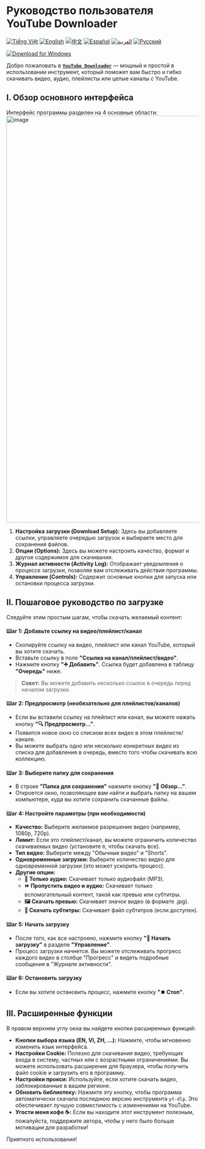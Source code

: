 # Руководство пользователя YouTube Downloader
[![Tiếng Việt](https://img.shields.io/badge/Tiếng%20Việt-green)](README_vi.md) [![English](https://img.shields.io/badge/English-blue)](README.md) [![中文](https://img.shields.io/badge/中文-red)](README_zh.md) [![Español](https://img.shields.io/badge/Español-orange)](README_es.md) [![العربية](https://img.shields.io/badge/العربية-grey)](README_ar.md) [![Русский](https://img.shields.io/badge/Русский-yellow)](README_ru.md)

[![Download for Windows](https://img.shields.io/badge/Download%20for%20Windows-%F0%9F%92%BB-blue?style=for-the-badge)](https://github.com/duckmartians/YouTube_Downloader/releases/latest)

Добро пожаловать в [**`YouTube Downloader`**](https://github.com/duckmartians/YouTube_Downloader/releases/) — мощный и простой в использовании инструмент, который поможет вам быстро и гибко скачивать видео, аудио, плейлисты или целые каналы с YouTube.

## **I. Обзор основного интерфейса**

Интерфейс программы разделен на 4 основные области:
<img width="1813" height="1064" alt="image" src="https://github.com/user-attachments/assets/6c2d87cc-3d40-4874-a4c1-fb9f9adb6411" />

1.  **Настройка загрузки (Download Setup):** Здесь вы добавляете ссылки, управляете очередью загрузок и выбираете место для сохранения файлов.
2.  **Опции (Options):** Здесь вы можете настроить качество, формат и другое содержимое для скачивания.
3.  **Журнал активности (Activity Log):** Отображает уведомления о процессе загрузки, позволяя вам отслеживать действия программы.
4.  **Управление (Controls):** Содержит основные кнопки для запуска или остановки процесса загрузки.

## **II. Пошаговое руководство по загрузке**

Следуйте этим простым шагам, чтобы скачать желаемый контент:

#### **Шаг 1: Добавьте ссылку на видео/плейлист/канал**
* Скопируйте ссылку на видео, плейлист или канал YouTube, который вы хотите скачать.
* Вставьте ссылку в поле **"Ссылка на канал/плейлист/видео"**.
* Нажмите кнопку **"➕ Добавить"**. Ссылка будет добавлена в таблицу **"Очередь"** ниже.
> **Совет:** Вы можете добавить несколько ссылок в очередь перед началом загрузки.

#### **Шаг 2: Предпросмотр (необязательно для плейлистов/каналов)**
* Если вы вставили ссылку на плейлист или канал, вы можете нажать кнопку **"🔍 Предпросмотр..."**.
* Появится новое окно со списком всех видео в этом плейлисте/канале.
* Вы можете выбрать одно или несколько конкретных видео из списка для добавления в очередь, вместо того чтобы скачивать всю коллекцию.

#### **Шаг 3: Выберите папку для сохранения**
* В строке **"Папка для сохранения"** нажмите кнопку **"📂 Обзор..."**.
* Откроется окно, позволяющее вам найти и выбрать папку на вашем компьютере, куда вы хотите сохранить скачанные файлы.

#### **Шаг 4: Настройте параметры (при необходимости)**
* **Качество:** Выберите желаемое разрешение видео (например, 1080p, 720p).
* **Лимит:** Если это плейлист/канал, вы можете ограничить количество скачиваемых видео (установите `0`, чтобы скачать все).
* **Тип видео:** Выберите между "Обычные видео" и "Shorts".
* **Одновременные загрузки:** Выберите количество видео для одновременной загрузки (это может ускорить процесс).
* **Другие опции:**
  * **🎵 Только аудио:** Скачивает только аудиофайл (MP3).
  * **⏩ Пропустить видео и аудио:** Скачивает только вспомогательный контент, такой как превью или субтитры.
  * **🖼️ Скачать превью:** Скачивает значок видео (в формате .jpg).
  * **📝 Скачать субтитры:** Скачивает файл субтитров (если доступен).

#### **Шаг 5: Начать загрузку**
* После того, как все настроено, нажмите кнопку **"🚀 Начать загрузку"** в разделе **"Управление"**.
* Процесс загрузки начнется. Вы можете отслеживать прогресс каждого видео в столбце "Прогресс" и видеть подробные сообщения в "Журнале активности".

#### **Шаг 6: Остановить загрузку**
* Если вы хотите остановить процесс, нажмите кнопку **"⏹️ Стоп"**.

## **III. Расширенные функции**

В правом верхнем углу окна вы найдете кнопки расширенных функций:
* **Кнопки выбора языка (EN, VI, ZH, ...):** Нажмите, чтобы мгновенно изменить язык интерфейса.
* **Настройки Cookie:** Полезно для скачивания видео, требующих входа в систему, частных или с возрастными ограничениями. Вы можете использовать расширение для браузера, чтобы получить файл cookie и загрузить его в программу.
* **Настройки прокси:** Используйте, если хотите скачать видео, заблокированные в вашем регионе.
* **Обновить библиотеку:** Нажмите эту кнопку, чтобы программа автоматически скачала последнюю версию инструмента `yt-dlp`. Это обеспечивает лучшую совместимость с изменениями на YouTube.
* **Угости меня кофе ☕:** Если вы находите этот инструмент полезным, пожалуйста, поддержите автора, чтобы у него было больше мотивации для разработки!

Приятного использования!
